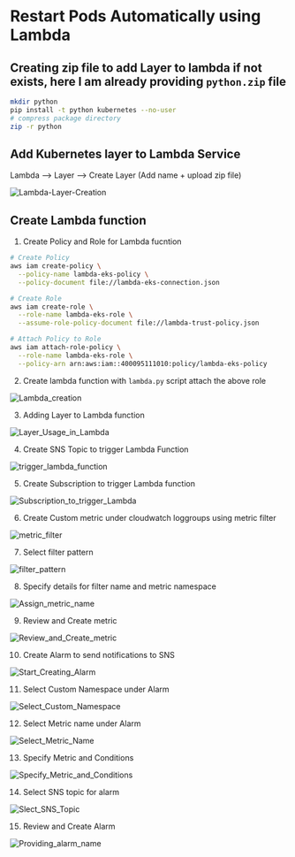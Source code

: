 # Restart Pods Automatically using Lambda

## Creating zip file to add Layer to lambda if not exists, here I am already providing ```python.zip``` file

```bash
mkdir python
pip install -t python kubernetes --no-user
# compress package directory
zip -r python
```

## Add Kubernetes layer to Lambda Service

Lambda  --> Layer  --> Create Layer (Add name + upload zip file)

![Lambda-Layer-Creation](./images/lambda-layer.jpg)

## Create Lambda function

1. Create Policy and Role for Lambda fucntion

```bash
# Create Policy
aws iam create-policy \
  --policy-name lambda-eks-policy \
  --policy-document file://lambda-eks-connection.json

# Create Role
aws iam create-role \
  --role-name lambda-eks-role \
  --assume-role-policy-document file://lambda-trust-policy.json

# Attach Policy to Role
aws iam attach-role-policy \
  --role-name lambda-eks-role \
  --policy-arn arn:aws:iam::400095111010:policy/lambda-eks-policy
```

2. Create lambda function with ```lambda.py``` script attach the above role 

![Lambda_creation](./images/lambda-creation.jpg)

3. Adding Layer to Lambda function

![Layer_Usage_in_Lambda](./images/layer_usage_in_lambda.jpg)

4. Create SNS Topic to trigger Lambda Function

![trigger_lambda_function](./images/trigger_lambda_function.jpg)

5. Create Subscription to trigger Lambda function

![Subscription_to_trigger_Lambda](./images/subscription_to_trigger_lambda.jpg)

6. Create Custom metric under cloudwatch loggroups using metric filter

![metric_filter](./images/metric_filter.jpg)

7. Select filter pattern

![filter_pattern](./images/filter-pattern.jpg)

8. Specify details for filter name and metric namespace

![Assign_metric_name](./images/assign-metric-name.jpg)

9. Review and Create metric

![Review_and_Create_metric](./images/review-create-metric.png)

10. Create Alarm to send notifications to SNS

![Start_Creating_Alarm](./images/start-creating-alarm.jpg)

11. Select Custom Namespace under Alarm

![Select_Custom_Namespace](./images/select-custom-namespace.jpg)

12. Select Metric name under Alarm

![Select_Metric_Name](./images/select-metric-for-alarm.jpg)

13. Specify Metric and Conditions

![Specify_Metric_and_Conditions](./images/specify_metric_and_conditions.jpg)

14. Select SNS topic for alarm

![Slect_SNS_Topic](./images/select-sns-topic.jpg)

15. Review and Create Alarm

![Providing_alarm_name](./images/alarm-name.jpg)